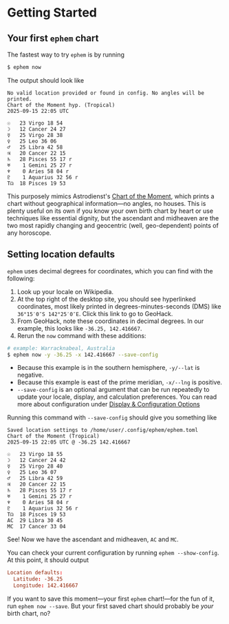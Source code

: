 # Getting Started

## Your first `ephem` chart

The fastest way to try `ephem` is by running

```sh
$ ephem now
```

The output should look like

```
No valid location provided or found in config. No angles will be printed.
Chart of the Moment hyp. (Tropical)
2025-09-15 22:05 UTC

☉   23 Virgo 18 54
☽   12 Cancer 24 27
☿   25 Virgo 28 38
♀   25 Leo 36 06
♂   25 Libra 42 58
♃   20 Cancer 22 15
♄   28 Pisces 55 17 r
♅    1 Gemini 25 27 r
♆    0 Aries 58 04 r
♇    1 Aquarius 32 56 r
T☊  18 Pisces 19 53
```

This purposely mimics Astrodienst's [Chart of the Moment](https://www.astro.com/cgi/chart.cgi?lang=e&act=chm&sdat=&ishkch=1), which prints a chart without geographical information—no angles, no houses. This is plenty useful on its own if you know your own birth chart by heart or use techniques like essential dignity, but the ascendant and midheaven are the two most rapidly changing and geocentric (well, geo-dependent) points of any horoscope.

## Setting location defaults
`ephem` uses decimal degrees for coordinates, which you can find with the following:

1. Look up your locale on Wikipedia.
2. At the top right of the desktop site, you should see hyperlinked coordinates, most likely printed in degrees-minutes-seconds (DMS) like `36°15′0″S 142°25′0″E`. Click this link to go to GeoHack.
3. From GeoHack, note these coordinates in decimal degrees. In our example, this looks like `-36.25, 142.416667`.
4. Rerun the `now` command with these additions:

```sh
# example: Warracknabeal, Australia
$ ephem now -y -36.25 -x 142.416667 --save-config
```

- Because this example is in the southern hemisphere, `-y/--lat` is negative.
- Because this example is east of the prime meridian, `-x/--lng` is positive.
- `--save-config` is an optional argument that can be run repeatedly to update your locale, display, and calculation preferences. You can read more about configuration under [Display & Configuration Options](./70-display-config.md)

Running this command with `--save-config`  should give you something like

```
Saved location settings to /home/user/.config/ephem/ephem.toml
Chart of the Moment (Tropical)
2025-09-15 22:05 UTC @ -36.25 142.416667

☉   23 Virgo 18 55
☽   12 Cancer 24 42
☿   25 Virgo 28 40
♀   25 Leo 36 07
♂   25 Libra 42 59
♃   20 Cancer 22 15
♄   28 Pisces 55 17 r
♅    1 Gemini 25 27 r
♆    0 Aries 58 04 r
♇    1 Aquarius 32 56 r
T☊  18 Pisces 19 53
AC  29 Libra 30 45
MC  17 Cancer 33 04
```

See! Now we have the ascendant and midheaven, `AC` and `MC`.

You can check your current configuration by running `ephem --show-config`. At this point, it should output

```toml
Location defaults:
  Latitude: -36.25
  Longitude: 142.416667
```

If you want to save this moment—your first `ephem` chart!—for the fun of it, run `ephem now --save`. But your first saved chart should probably be *your* birth chart, no?
